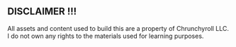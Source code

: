 ## DISCLAIMER !!!

All assets and content used to build this are a property of Chrunchyroll LLC. I do not own any rights to the materials used for learning purposes.
